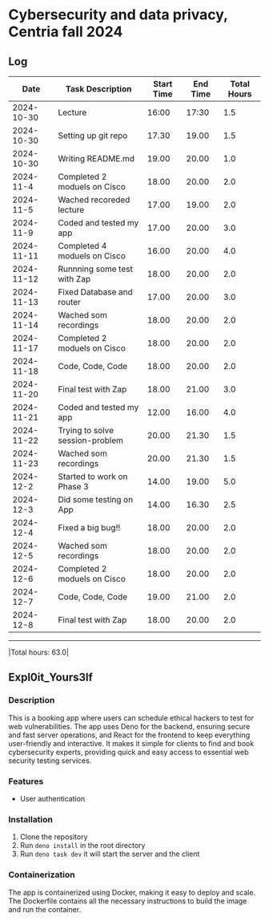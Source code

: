 # Cybersecurity and data privacy, Centria fall 2024

## Log

| Date       | Task Description                   | Start Time | End Time | Total Hours |
|------------|------------------------------------|------------|----------|-------------|
| 2024-10-30 | Lecture                            | 16:00      | 17:30    | 1.5         |
| 2024-10-30 | Setting up git repo                | 17.30      | 19.00    | 1.5         |
| 2024-10-30 | Writing README.md                  | 19.00      | 20.00    | 1.0         |
| 2024-11-4  | Completed 2 moduels on Cisco       | 18.00      | 20.00    | 2.0         |
| 2024-11-5  | Wached recoreded lecture           | 17.00      | 19.00    | 2.0         |
| 2024-11-9  | Coded and tested my app            | 17.00      | 20.00    | 3.0         |
| 2024-11-11 | Completed 4 moduels on Cisco       | 16.00      | 20.00    | 4.0         |
| 2024-11-12 | Runnning some test with Zap        | 18.00      | 20.00    | 2.0         |
| 2024-11-13 | Fixed Database and router          | 17.00      | 20.00    | 3.0         |
| 2024-11-14 | Wached som recordings              | 18.00      | 20.00    | 2.0         |
| 2024-11-17 | Completed 2 moduels on Cisco       | 18.00      | 20.00    | 2.0         |
| 2024-11-18 | Code, Code, Code                   | 18.00      | 20.00    | 2.0         |
| 2024-11-20 | Final test with Zap                | 18.00      | 21.00    | 3.0         |
| 2024-11-21 | Coded and tested my app            | 12.00      | 16.00    | 4.0         |
| 2024-11-22 | Trying to solve session-problem    | 20.00      | 21.30    | 1.5         |
| 2024-11-23 | Wached som recordings              | 20.00      | 21.30    | 1.5         |
| 2024-12-2  | Started to work on Phase 3         | 14.00      | 19.00    | 5.0         |
| 2024-12-3  | Did some testing on App            | 14.00      | 16.30    | 2.5         |
| 2024-12-4  | Fixed a big bug!!                  | 18.00      | 20.00    | 2.0         |
| 2024-12-5  | Wached som recordings              | 18.00      | 20.00    | 2.0         |
| 2024-12-6  | Completed 2 moduels on Cisco       | 18.00      | 20.00    | 2.0         |
| 2024-12-7  | Code, Code, Code                   | 19.00      | 21.00    | 2.0         |
| 2024-12-8  | Final test with Zap                | 18.00      | 20.00    | 2.0         |
__________________________________________________________________________________________
|Total hours: 63.0|

## Expl0it_Yours3lf

### Description
This is a booking app where users can schedule ethical hackers to test for web vulnerabilities. The app uses Deno for the backend, ensuring secure and fast server operations, and React for the frontend to keep everything user-friendly and interactive. It makes it simple for clients to find and book cybersecurity experts, providing quick and easy access to essential web security testing services.

### Features
- User authentication


### Installation
1. Clone the repository
2. Run `deno install` in the root directory
3. Run `deno task dev` it will start the server and the client

### Containerization
The app is containerized using Docker, making it easy to deploy and scale. The Dockerfile contains all the necessary instructions to build the image and run the container.